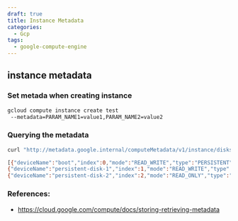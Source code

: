 ```yaml
---
draft: true
title: Instance Metadata
categories:
  - Gcp
tags:
  - google-compute-engine
---
```

## instance metadata

### Set  metada when creating instance

```bash
gcloud compute instance create test
 --metadata=PARAM_NAME1=value1,PARAM_NAME2=value2
```


### Querying the metadata

```bash
curl "http://metadata.google.internal/computeMetadata/v1/instance/disks/?recursive=true" -H "Metadata-Flavor: Google"  

[{"deviceName":"boot","index":0,"mode":"READ_WRITE","type":"PERSISTENT"},  
{"deviceName":"persistent-disk-1","index":1,"mode":"READ_WRITE","type":"PERSISTENT"},  
{"deviceName":"persistent-disk-2","index":2,"mode":"READ_ONLY","type":"PERSISTENT"}]
```

### References: 
- https://cloud.google.com/compute/docs/storing-retrieving-metadata
